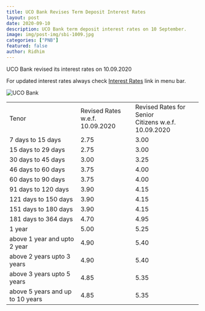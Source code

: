 ```yaml
---
title: UCO Bank Revises Term Deposit Interest Rates 
layout: post
date: 2020-09-10
description: UCO Bank term deposit interest rates on 10 September.
image: img/post-img/sbi-1009.jpg
categories: ["PNB"]
featured: false
author: Ridhim
---
```



UCO Bank revised its interest rates on 10.09.2020

For updated interest rates always check <a href="https://bankingatoz.com/fd-interest-rates">Interest Rates</a> link in menu bar.

<img src="https://www.ucobank.com/assets/images/logo.png" alt="UCO Bank">


<div>
<table class="flat-table">
<tbody>
<tr>
<td colspan="2">Tenor</td>
<td colspan="2">Revised Rates w.e.f. <br/>10.09.2020</td>
<td colspan="2">Revised Rates for Senior <br/>Citizens w.e.f. 10.09.2020</td>
</tr>
<tr>
<td colspan="2">7 days to 15 days</td>
<td colspan="2">2.75</td>
<td colspan="2">3.00</td>
</tr>
<tr>
<td colspan="2">15 days to 29 days</td>
<td colspan="2">2.75</td>
<td colspan="2">3.00</td>
</tr>
<tr>
<td colspan="2">30 days to 45 days</td>
<td colspan="2">3.00</td>
<td colspan="2">3.25</td>
</tr>
<tr>
<td colspan="2">46 days to 60 days</td>
<td colspan="2">3.75</td>
<td colspan="2">4.00</td>
</tr>
<tr>
<td colspan="2">60 days to 90 days</td>
<td colspan="2">3.75</td>
<td colspan="2">4.00</td>
</tr>
<tr>
<td colspan="2">91 days to 120 days</td>
<td colspan="2">3.90</td>
<td colspan="2">4.15</td>
</tr>
<tr>
<td colspan="2">121 days to 150 days</td>
<td colspan="2">3.90</td>
<td colspan="2">4.15</td>
</tr>
<tr>
<td colspan="2">151 days to 180 days</td>
<td colspan="2">3.90</td>
<td colspan="2">4.15</td>
</tr>
<tr>
<td colspan="2">181 days to 364 days</td>
<td colspan="2">4.70</td>
<td colspan="2">4.95</td>
</tr>
<tr>
<td colspan="2">1 year</td>
<td colspan="2">5.00</td>
<td colspan="2">5.25</td>
</tr>
<tr>
<td colspan="2">above 1 year and upto 2 year</td>
<td colspan="2">4.90</td>
<td colspan="2">5.40</td>
</tr>
<tr>
<td colspan="2">above 2 years upto 3 years</td>
<td colspan="2">4.90</td>
<td colspan="2">5.40</td>
</tr>
<tr>
<td colspan="2">above 3 years upto 5 years</td>
<td colspan="2">4.85</td>
<td colspan="2">5.35</td>
</tr>
<tr>
<td colspan="2">above 5 years and up to 10 years</td>
<td colspan="2">4.85</td>
<td colspan="2">5.35</td>
</tr>
</tbody>
</table>
</div>

